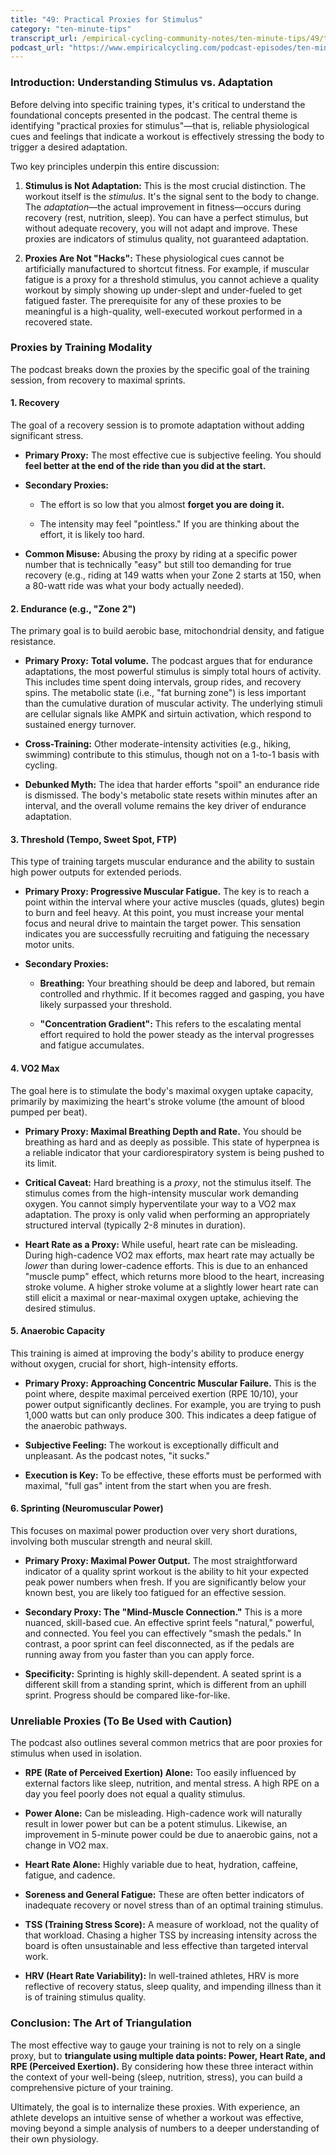 ```yaml
---
title: "49: Practical Proxies for Stimulus"
category: "ten-minute-tips"
transcript_url: /empirical-cycling-community-notes/ten-minute-tips/49/tmt49 practical proxies for stimulus (transcribed on 07-Aug-2025 10-52-50).txt
podcast_url: "https://www.empiricalcycling.com/podcast-episodes/ten-minute-tips-49-practical-proxies-for-stimulus"
---
```


### Introduction: Understanding Stimulus vs. Adaptation

Before delving into specific training types, it's critical to understand the foundational concepts presented in the podcast. The central theme is identifying "practical proxies for stimulus"—that is, reliable physiological cues and feelings that indicate a workout is effectively stressing the body to trigger a desired adaptation.

Two key principles underpin this entire discussion:

1.  **Stimulus is Not Adaptation:** This is the most crucial distinction. The workout itself is the _stimulus_. It's the signal sent to the body to change. The _adaptation_—the actual improvement in fitness—occurs during recovery (rest, nutrition, sleep). You can have a perfect stimulus, but without adequate recovery, you will not adapt and improve. These proxies are indicators of stimulus quality, not guaranteed adaptation.
    
2.  **Proxies Are Not "Hacks":** These physiological cues cannot be artificially manufactured to shortcut fitness. For example, if muscular fatigue is a proxy for a threshold stimulus, you cannot achieve a quality workout by simply showing up under-slept and under-fueled to get fatigued faster. The prerequisite for any of these proxies to be meaningful is a high-quality, well-executed workout performed in a recovered state.
    

### Proxies by Training Modality

The podcast breaks down the proxies by the specific goal of the training session, from recovery to maximal sprints.

#### 1. Recovery

The goal of a recovery session is to promote adaptation without adding significant stress.

-   **Primary Proxy:** The most effective cue is subjective feeling. You should **feel better at the end of the ride than you did at the start.**
    
-   **Secondary Proxies:**
    
    -   The effort is so low that you almost **forget you are doing it.**
        
    -   The intensity may feel "pointless." If you are thinking about the effort, it is likely too hard.
        
-   **Common Misuse:** Abusing the proxy by riding at a specific power number that is technically "easy" but still too demanding for true recovery (e.g., riding at 149 watts when your Zone 2 starts at 150, when a 80-watt ride was what your body actually needed).
    

#### 2. Endurance (e.g., "Zone 2")

The primary goal is to build aerobic base, mitochondrial density, and fatigue resistance.

-   **Primary Proxy:**  **Total volume.** The podcast argues that for endurance adaptations, the most powerful stimulus is simply total hours of activity. This includes time spent doing intervals, group rides, and recovery spins. The metabolic state (i.e., "fat burning zone") is less important than the cumulative duration of muscular activity. The underlying stimuli are cellular signals like AMPK and sirtuin activation, which respond to sustained energy turnover.
    
-   **Cross-Training:** Other moderate-intensity activities (e.g., hiking, swimming) contribute to this stimulus, though not on a 1-to-1 basis with cycling.
    
-   **Debunked Myth:** The idea that harder efforts "spoil" an endurance ride is dismissed. The body's metabolic state resets within minutes after an interval, and the overall volume remains the key driver of endurance adaptation.
    

#### 3. Threshold (Tempo, Sweet Spot, FTP)

This type of training targets muscular endurance and the ability to sustain high power outputs for extended periods.

-   **Primary Proxy: Progressive Muscular Fatigue.** The key is to reach a point within the interval where your active muscles (quads, glutes) begin to burn and feel heavy. At this point, you must increase your mental focus and neural drive to maintain the target power. This sensation indicates you are successfully recruiting and fatiguing the necessary motor units.
    
-   **Secondary Proxies:**
    
    -   **Breathing:** Your breathing should be deep and labored, but remain controlled and rhythmic. If it becomes ragged and gasping, you have likely surpassed your threshold.
        
    -   **"Concentration Gradient":** This refers to the escalating mental effort required to hold the power steady as the interval progresses and fatigue accumulates.
        

#### 4. VO2 Max

The goal here is to stimulate the body's maximal oxygen uptake capacity, primarily by maximizing the heart's stroke volume (the amount of blood pumped per beat).

-   **Primary Proxy: Maximal Breathing Depth and Rate.** You should be breathing as hard and as deeply as possible. This state of hyperpnea is a reliable indicator that your cardiorespiratory system is being pushed to its limit.
    
-   **Critical Caveat:** Hard breathing is a _proxy_, not the stimulus itself. The stimulus comes from the high-intensity muscular work demanding oxygen. You cannot simply hyperventilate your way to a VO2 max adaptation. The proxy is only valid when performing an appropriately structured interval (typically 2-8 minutes in duration).
    
-   **Heart Rate as a Proxy:** While useful, heart rate can be misleading. During high-cadence VO2 max efforts, max heart rate may actually be _lower_ than during lower-cadence efforts. This is due to an enhanced "muscle pump" effect, which returns more blood to the heart, increasing stroke volume. A higher stroke volume at a slightly lower heart rate can still elicit a maximal or near-maximal oxygen uptake, achieving the desired stimulus.
    

#### 5. Anaerobic Capacity

This training is aimed at improving the body's ability to produce energy without oxygen, crucial for short, high-intensity efforts.

-   **Primary Proxy: Approaching Concentric Muscular Failure.** This is the point where, despite maximal perceived exertion (RPE 10/10), your power output significantly declines. For example, you are trying to push 1,000 watts but can only produce 300. This indicates a deep fatigue of the anaerobic pathways.
    
-   **Subjective Feeling:** The workout is exceptionally difficult and unpleasant. As the podcast notes, "it sucks."
    
-   **Execution is Key:** To be effective, these efforts must be performed with maximal, "full gas" intent from the start when you are fresh.
    

#### 6. Sprinting (Neuromuscular Power)

This focuses on maximal power production over very short durations, involving both muscular strength and neural skill.

-   **Primary Proxy: Maximal Power Output.** The most straightforward indicator of a quality sprint workout is the ability to hit your expected peak power numbers when fresh. If you are significantly below your known best, you are likely too fatigued for an effective session.
    
-   **Secondary Proxy: The "Mind-Muscle Connection."** This is a more nuanced, skill-based cue. An effective sprint feels "natural," powerful, and connected. You feel you can effectively "smash the pedals." In contrast, a poor sprint can feel disconnected, as if the pedals are running away from you faster than you can apply force.
    
-   **Specificity:** Sprinting is highly skill-dependent. A seated sprint is a different skill from a standing sprint, which is different from an uphill sprint. Progress should be compared like-for-like.
    

### Unreliable Proxies (To Be Used with Caution)

The podcast also outlines several common metrics that are poor proxies for stimulus when used in isolation.

-   **RPE (Rate of Perceived Exertion) Alone:** Too easily influenced by external factors like sleep, nutrition, and mental stress. A high RPE on a day you feel poorly does not equal a quality stimulus.
    
-   **Power Alone:** Can be misleading. High-cadence work will naturally result in lower power but can be a potent stimulus. Likewise, an improvement in 5-minute power could be due to anaerobic gains, not a change in VO2 max.
    
-   **Heart Rate Alone:** Highly variable due to heat, hydration, caffeine, fatigue, and cadence.
    
-   **Soreness and General Fatigue:** These are often better indicators of inadequate recovery or novel stress than of an optimal training stimulus.
    
-   **TSS (Training Stress Score):** A measure of workload, not the quality of that workload. Chasing a higher TSS by increasing intensity across the board is often unsustainable and less effective than targeted interval work.
    
-   **HRV (Heart Rate Variability):** In well-trained athletes, HRV is more reflective of recovery status, sleep quality, and impending illness than it is of training stimulus quality.
    

### Conclusion: The Art of Triangulation

The most effective way to gauge your training is not to rely on a single proxy, but to **triangulate using multiple data points: Power, Heart Rate, and RPE (Perceived Exertion).** By considering how these three interact within the context of your well-being (sleep, nutrition, stress), you can build a comprehensive picture of your training.

Ultimately, the goal is to internalize these proxies. With experience, an athlete develops an intuitive sense of whether a workout was effective, moving beyond a simple analysis of numbers to a deeper understanding of their own physiology.
